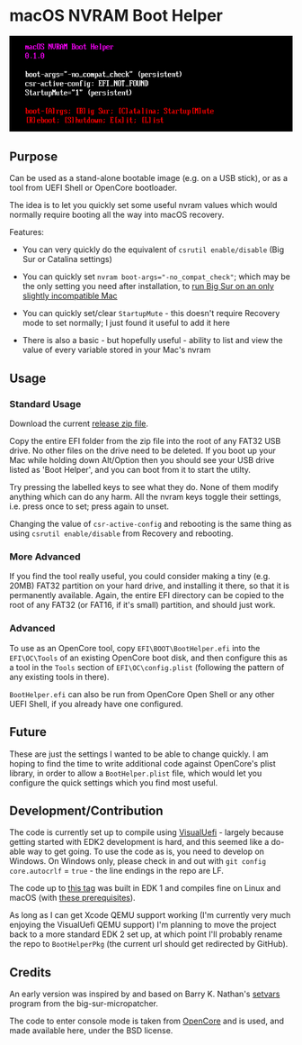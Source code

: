 # macOS NVRAM Boot Helper

![screenshot](./images/screenshot.png?raw=true)

## Purpose

Can be used as a stand-alone bootable image (e.g. on a USB stick), or as a tool from UEFI Shell or OpenCore bootloader.

The idea is to let you quickly set some useful nvram values which would normally require booting all the way into macOS recovery.

Features:

 - You can very quickly do the equivalent of `csrutil enable/disable` (Big Sur or Catalina settings)

 - You can quickly set `nvram boot-args="-no_compat_check"`; which may be the only setting you need after installation, to [run Big Sur on an only slightly incompatible Mac](https://forums.macrumors.com/threads/macos-11-big-sur-on-unsupported-macs-thread.2242172/page-181?post=28960530#post-28960530)

 - You can quickly set/clear `StartupMute` - this doesn't require Recovery mode to set normally; I just found it useful to add it here

 - There is also a basic - but hopefully useful - ability to list and view the value of every variable stored in your Mac's nvram

## Usage

### Standard Usage

Download the current [release zip file](../../releases/download/0.1.0/BootHelper.zip).

Copy the entire EFI folder from the zip file into the root of any FAT32 USB drive. No other files on the drive need to be deleted. If you boot up your Mac while holding down Alt/Option then you should see your USB drive listed as 'Boot Helper', and you can boot from it to start the utilty.

Try pressing the labelled keys to see what they do. None of them modify anything which can do any harm. All the nvram keys toggle their settings, i.e. press once to set; press again to unset.

Changing the value of `csr-active-config` and rebooting is the same thing as using `csrutil enable/disable` from Recovery and rebooting.

### More Advanced

If you find the tool really useful, you could consider making a tiny (e.g. 20MB) FAT32 partition on your hard drive, and installing it there, so that it is permanently available. Again, the entire EFI directory can be copied to the root of any FAT32 (or FAT16, if it's small) partition, and should just work.

### Advanced

To use as an OpenCore tool, copy `EFI\BOOT\BootHelper.efi` into the `EFI\OC\Tools` of an existing OpenCore boot disk, and then configure this as a tool in the `Tools` section of `EFI\OC\config.plist` (following the pattern of any existing tools in there).

`BootHelper.efi` can also be run from OpenCore Open Shell or any other UEFI Shell, if you already have one configured.

## Future

These are just the settings I wanted to be able to change quickly. I am hoping to find the time to write additional code against OpenCore's plist library, in order to allow a `BootHelper.plist` file, which would let you configure the quick settings which you find most useful.

## Development/Contribution

The code is currently set up to compile using [VisualUefi](https://github.com/ionescu007/VisualUefi) - largely because getting started with EDK2 development is hard, and this seemed like a do-able way to get going. To use the code as is, you need to develop on Windows. On Windows only, please check in and out with `git config core.autocrlf` = `true` - the line endings in the repo are LF.

The code up to [this tag](../../tree/last-edk1) was built in EDK 1 and compiles fine on Linux and macOS (with [these prerequisites](https://forums.macrumors.com/threads/macos-11-big-sur-on-unsupported-macs-thread.2242172/page-202?post=29009038#post-29009038)).

As long as I can get Xcode QEMU support working (I'm currently very much enjoying the VisualUefi QEMU support) I'm planning to move the project back to a more standard EDK 2 set up, at which point I'll probably rename the repo to `BootHelperPkg` (the current url should get redirected by GitHub).

## Credits

An early version was inspired by and based on Barry K. Nathan's [setvars](https://github.com/barrykn/big-sur-micropatcher/tree/main/setvars) program from the big-sur-micropatcher.

The code to enter console mode is taken from [OpenCore](https://github.com/acidanthera/OpenCorePkg) and is used, and made available here, under the BSD license.
